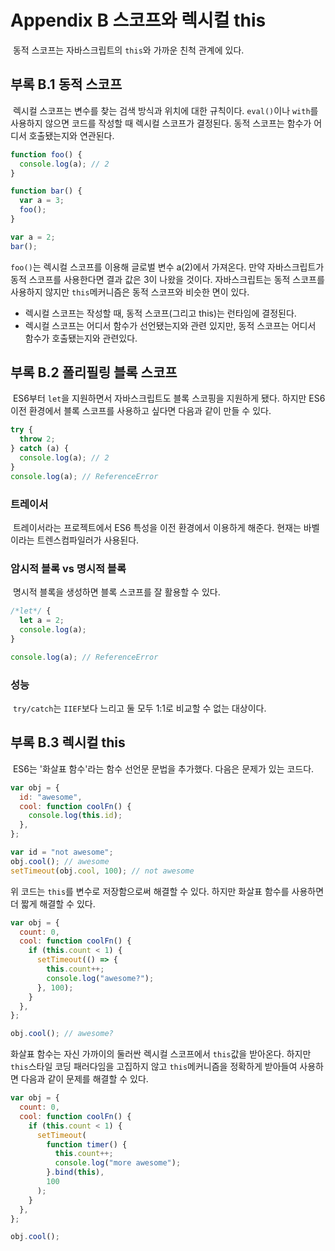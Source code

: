 # Appendix B 스코프와 렉시컬 this

&nbsp;동적 스코프는 자바스크립트의 `this`와 가까운 친척 관계에 있다.

## 부록 B.1 동적 스코프

&nbsp;렉시컬 스코프는 변수를 찾는 검색 방식과 위치에 대한 규칙이다. `eval()`이나 `with`를 사용하지 않으면 코드를 작성할 때 렉시컬 스코프가 결정된다. 동적 스코프는 함수가 어디서 호출됐는지와 연관된다.

```javascript
function foo() {
  console.log(a); // 2
}

function bar() {
  var a = 3;
  foo();
}

var a = 2;
bar();
```

`foo()`는 렉시컬 스코프를 이용해 글로벌 변수 a(2)에서 가져온다. 만약 자바스크립트가 동적 스코프를 사용한다면 결과 값은 3이 나왔을 것이다. 자바스크립트는 동적 스코프를 사용하지 않지만 `this`메커니즘은 동적 스코프와 비슷한 면이 있다.

- 렉시컬 스코프는 작성할 때, 동적 스코프(그리고 this)는 런타임에 결정된다.
- 렉시컬 스코프는 어디서 함수가 선언됐는지와 관련 있지만, 동적 스코프는 어디서 함수가 호출됐는지와 관련있다.

## 부록 B.2 폴리필링 블록 스코프

&nbsp;ES6부터 `let`을 지원하면서 자바스크립트도 블록 스코핑을 지원하게 됐다. 하지만 ES6이전 환경에서 블록 스코프를 사용하고 싶다면 다음과 같이 만들 수 있다.

```javascript
try {
  throw 2;
} catch (a) {
  console.log(a); // 2
}
console.log(a); // ReferenceError
```

### 트레이서

&nbsp;트레이서라는 프로젝트에서 ES6 특성을 이전 환경에서 이용하게 해준다. 현재는 바벨이라는 트렌스컴파일러가 사용된다.

### 암시적 블록 vs 명시적 블록

&nbsp;명시적 블록을 생성하면 블록 스코프를 잘 활용할 수 있다.

```javascript
/*let*/ {
  let a = 2;
  console.log(a);
}

console.log(a); // ReferenceError
```

### 성능

&nbsp;`try/catch`는 `IIEF`보다 느리고 둘 모두 1:1로 비교할 수 없는 대상이다.

## 부록 B.3 렉시컬 this

&nbsp;ES6는 '화살표 함수'라는 함수 선언문 문법을 추가했다. 다음은 문제가 있는 코드다.

```javascript
var obj = {
  id: "awesome",
  cool: function coolFn() {
    console.log(this.id);
  },
};

var id = "not awesome";
obj.cool(); // awesome
setTimeout(obj.cool, 100); // not awesome
```

위 코드는 `this`를 변수로 저장함으로써 해결할 수 있다. 하지만 화살표 함수를 사용하면 더 짧게 해결할 수 있다.

```javascript
var obj = {
  count: 0,
  cool: function coolFn() {
    if (this.count < 1) {
      setTimeout(() => {
        this.count++;
        console.log("awesome?");
      }, 100);
    }
  },
};

obj.cool(); // awesome?
```

화살표 함수는 자신 가까이의 둘러싼 렉시컬 스코프에서 `this`값을 받아온다. 하지만 `this`스타일 코딩 패러다임을 고집하지 않고 `this`메커니즘을 정확하게 받아들여 사용하면 다음과 같이 문제를 해결할 수 있다.

```javascript
var obj = {
  count: 0,
  cool: function coolFn() {
    if (this.count < 1) {
      setTimeout(
        function timer() {
          this.count++;
          console.log("more awesome");
        }.bind(this),
        100
      );
    }
  },
};

obj.cool();
```
